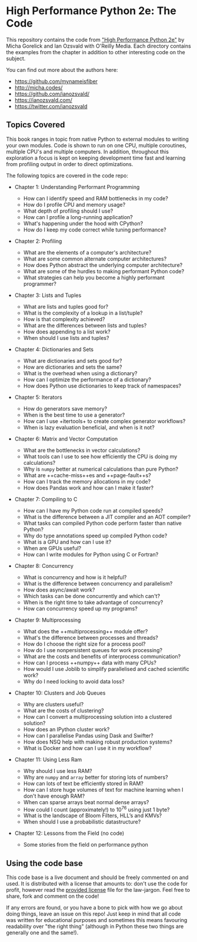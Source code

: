High Performance Python 2e: The Code
=================================

This repository contains the code from ["High Performance
Python 2e"](http://shop.oreilly.com/product/0636920268505.do) by Micha Gorelick
and Ian Ozsvald with O'Reilly Media.  Each directory contains the examples from
the chapter in addition to other interesting code on the subject.

You can find out more about the authors here:

* https://github.com/mynameisfiber
* http://micha.codes/
* https://github.com/ianozsvald/
* https://ianozsvald.com/
* https://twitter.com/ianozsvald

Topics Covered
--------------

This book ranges in topic from native Python to external modules to writing your
own modules.  Code is shown to run on one CPU, multiple coroutines, multiple
CPU's and multiple computers.  In addition, throughout this exploration a focus
is kept on keeping development time fast and learning from profiling output in
order to direct optimizations.

The following topics are covered in the code repo:


- Chapter 1: Understanding Performant Programming
    * How can I identify speed and RAM bottlenecks in my code?
    * How do I profile CPU and memory usage?
    * What depth of profiling should I use?
    * How can I profile a long-running application?
    * What's happening under the hood with CPython?
    * How do I keep my code correct while tuning performance?

- Chapter 2: Profiling
    * What are the elements of a computer's architecture?
    * What are some common alternate computer architectures?
    * How does Python abstract the underlying computer architecture?
    * What are some of the hurdles to making performant Python code?
    * What strategies can help you become a highly performant programmer?

- Chapter 3: Lists and Tuples
    * What are lists and tuples good for?
    * What is the complexity of a lookup in a list/tuple?
    * How is that complexity achieved?
    * What are the differences between lists and tuples?
    * How does appending to a list work?
    * When should I use lists and tuples?

- Chapter 4: Dictionaries and Sets
    * What are dictionaries and sets good for?
    * How are dictionaries and sets the same?
    * What is the overhead when using a dictionary?
    * How can I optimize the performance of a dictionary?
    * How does Python use dictionaries to keep track of namespaces?

- Chapter 5: Iterators
    * How do generators save memory?
    * When is the best time to use a generator?
    * How can I use +itertools+ to create complex generator workflows?
    * When is lazy evaluation beneficial, and when is it not?

- Chapter 6: Matrix and Vector Computation
    * What are the bottlenecks in vector calculations?
    * What tools can I use to see how efficiently the CPU is doing my calculations?
    * Why is `numpy` better at numerical calculations than pure Python?
    * What are ++cache-miss++es and ++page-fault++s?
    * How can I track the memory allocations in my code?
    * How does Pandas work and how can I make it faster?

- Chapter 7: Compiling to C
    * How can I have my Python code run at compiled speeds?
    * What is the difference between a JIT compiler and an AOT compiler?
    * What tasks can compiled Python code perform faster than native Python?
    * Why do type annotations speed up compiled Python code?
    * What is a GPU and how can I use it?
    * When are GPUs useful?
    * How can I write modules for Python using C or Fortran?

- Chapter 8: Concurrency
    * What is concurrency and how is it helpful?
    * What is the difference between concurrency and parallelism?
    * How does async/await work?
    * Which tasks can be done concurrently and which can't?
    * When is the right time to take advantage of concurrency?
    * How can concurrency speed up my programs?

- Chapter 9: Multiprocessing
    * What does the ++multiprocessing++ module offer?
    * What's the difference between processes and threads?
    * How do I choose the right size for a process pool?
    * How do I use nonpersistent queues for work processing?
    * What are the costs and benefits of interprocess communication?
    * How can I process ++numpy++ data with many CPUs?
    * How would I use Joblib to simplify parallelised and cached scientific work?
    * Why do I need locking to avoid data loss?

- Chapter 10: Clusters and Job Queues
    * Why are clusters useful? 
    * What are the costs of clustering?
    * How can I convert a multiprocessing solution into a clustered solution?
    * How does an IPython cluster work?
    * How can I parallelise Pandas using Dask and Swifter?
    * How does NSQ help with making robust production systems?
    * What is Docker and how can I use it in my workflow?

- Chapter 11: Using Less Ram
    * Why should I use less RAM?
    * Why are `numpy` and `array` better for storing lots of numbers?
    * How can lots of text be efficiently stored in RAM?
    * How can I store huge volumes of text for machine learning when I don't have enough RAM?
    * When can sparse arrays beat normal dense arrays? 
    * How could I count (approximately!) to 10<sup>76</sup> using just 1 byte?
    * What is the landscape of Bloom Filters, HLL’s and KMVs?
    * When should I use a probabilistic datastructure?

- Chapter 12: Lessons from the Field (no code)
    * Some stories from the field on performance python


Using the code base
-------------------

This code base is a live document and should be freely commented on and used.
It is distributed with a license that amounts to: don't use the code for
profit, however read the [provided license](LICENSE.md) file for the
law-jargon.  Feel free to share, fork and comment on the code!

If any errors are found, or you have a bone to pick with how we go about doing
things, leave an issue on this repo!  Just keep in mind that all code was
written for educational purposes and sometimes this means favouring readability
over "the right thing" (although in Python these two things are generally one
and the same!).

